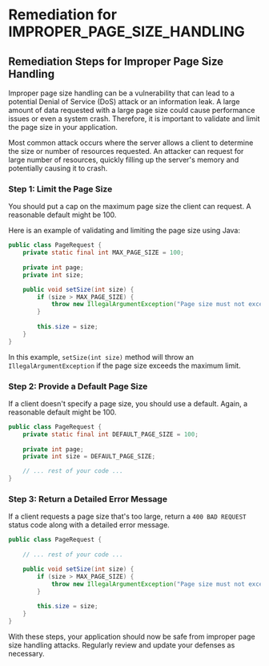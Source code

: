 # Remediation for IMPROPER_PAGE_SIZE_HANDLING

## Remediation Steps for Improper Page Size Handling

Improper page size handling can be a vulnerability that can lead to a potential Denial of Service (DoS) attack or an information leak. A large amount of data requested with a large page size could cause performance issues or even a system crash. Therefore, it is important to validate and limit the page size in your application.

Most common attack occurs where the server allows a client to determine the size or number of resources requested. An attacker can request for large number of resources, quickly filling up the server's memory and potentially causing it to crash.

### Step 1: Limit the Page Size

You should put a cap on the maximum page size the client can request. A reasonable default might be 100.

Here is an example of validating and limiting the page size using Java:

```java
public class PageRequest {
    private static final int MAX_PAGE_SIZE = 100;
    
    private int page;
    private int size;

    public void setSize(int size) {
        if (size > MAX_PAGE_SIZE) {
            throw new IllegalArgumentException("Page size must not exceed " + MAX_PAGE_SIZE);
        }
        
        this.size = size;
    }
}
```
In this example, `setSize(int size)` method will throw an `IllegalArgumentException` if the page size exceeds the maximum limit.

### Step 2: Provide a Default Page Size

If a client doesn't specify a page size, you should use a default. Again, a reasonable default might be 100.

```java
public class PageRequest {
    private static final int DEFAULT_PAGE_SIZE = 100;
    
    private int page;
    private int size = DEFAULT_PAGE_SIZE;

    // ... rest of your code ...
}
```

### Step 3: Return a Detailed Error Message

If a client requests a page size that's too large, return a `400 BAD REQUEST` status code along with a detailed error message.

```java
public class PageRequest {
    
    // ... rest of your code ...

    public void setSize(int size) {
        if (size > MAX_PAGE_SIZE) {
            throw new IllegalArgumentException("Page size must not exceed " + MAX_PAGE_SIZE);
        }
        
        this.size = size;
    }
}
```

With these steps, your application should now be safe from improper page size handling attacks. Regularly review and update your defenses as necessary.